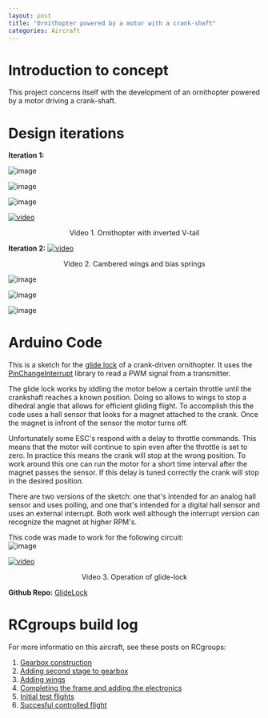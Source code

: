 ```yaml
---
layout: post
title: "Ornithopter powered by a motor with a crank-shaft"
categories: Aircraft
---
```


# Introduction to concept
This project concerns itself with the development of an ornithopter powered by a motor driving a crank-shaft.

# Design iterations
__Iteration 1:__

![image](/img/motor_orni/crank-1.JPG)

![image](/img/motor_orni/front-vtail.JPG)

![image](/img/motor_orni/front-inverted.JPG)

[![video](https://img.youtube.com/vi/wVLkWb_JHCo/hqdefault.jpg)](https://youtu.be/wVLkWb_JHCo) 
<p align="center">Video 1. Ornithopter with inverted V-tail</p>

__Iteration 2:__
[![video](https://img.youtube.com/vi/peSMr35mHOE/hqdefault.jpg)](https://youtu.be/peSMr35mHOE) 
<p align="center">Video 2. Cambered wings and bias springs</p>

![image](/img/motor_orni/crank-2.JPG)

![image](/img/motor_orni/front-inverted-cambered.JPG)

![image](/img/motor_orni/side-2.JPG)



# Arduino Code
This is a sketch for the [glide lock](http://ovirc.free.fr/GLDAB_English.php) of a crank-driven ornithopter.
It uses the [PinChangeInterrupt](https://github.com/NicoHood/PinChangeInterrupt) library to read a PWM signal from a transmitter.  

The glide lock works by iddling the motor below a certain throttle until the crankshaft reaches a known position.
Doing so allows to wings to stop a dihedral angle that allows for efficient gliding flight.
To accomplish this the code uses a hall sensor that looks for a magnet attached to the crank. 
Once the magnet is infront of the sensor the motor turns off.

Unfortunately some ESC's respond with a delay to throttle commands.
This means that the motor will continue to spin even after the throttle is set to zero. 
In practice this means the crank will stop at the wrong position.
To work around this one can run the motor for a short time interval after the magnet passes the sensor.
If this delay is tuned correctly the crank will stop in the desired position.

There are two versions of the sketch: one that's intended for an analog hall sensor and uses polling, 
and one that's intended for a digital hall sensor and uses an external interrupt. 
Both work well although the interrupt version can recognize the magnet at higher RPM's.

This code was made to work for the following circuit:  
![image](https://raw.githubusercontent.com/RCmags/GlideLock/main/glide_lock_schem.png)

[![video](https://img.youtube.com/vi/v0z1ojpoehQ/hqdefault.jpg)](https://youtu.be/v0z1ojpoehQ) 
<p align="center">Video 3. Operation of glide-lock</p> 

__Github Repo:__ [GlideLock](https://github.com/RCmags/GlideLock)

# RCgroups build log
For more informatio on this aircraft, see these posts on RCgroups:
1. [Gearbox construction](https://www.rcgroups.com/forums/showpost.php?p=41363327&postcount=76)
2. [Adding second stage to gearbox](https://www.rcgroups.com/forums/showpost.php?p=41380437&postcount=80)
3. [Adding wings](https://www.rcgroups.com/forums/showpost.php?p=41415689&postcount=81)
4. [Completing the frame and adding the electronics](https://www.rcgroups.com/forums/showpost.php?p=41423997&postcount=82)
5. [Initial test flights](https://www.rcgroups.com/forums/showpost.php?p=41432795&postcount=85)
6. [Succesful controlled flight](https://www.rcgroups.com/forums/showpost.php?p=41439849&postcount=87)
